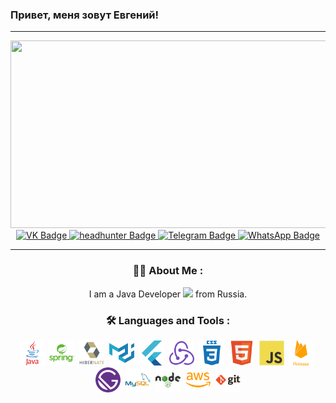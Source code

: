 ### Привет, меня зовут Евгений!
---
<div align="center">
  <img src="https://media.giphy.com/media/dWesBcTLavkZuG35MI/giphy.gif" width="600" height="300"/>

<div id="badges">
  <a href="https://vk.com/solovev_e_o">
    <img src="https://img.shields.io/badge/ВКонтакте-blue?logo=VK&logoColor=white" alt="VK Badge"/>
  </a>
  <a href="https://hh.ru/resume/ce1ce623ff0c95f3440039ed1f57554c397963">
    <img src="https://img.shields.io/badge/hh.ru-red?logo=headhunter&logoColor=white" alt="headhunter Badge"/>
  </a>
  <a href="https://t.me/Solov18">
    <img src="https://img.shields.io/badge/Telegram-blue?logo=Telegram&logoColor=white" alt="Telegram Badge"/>
  </a>
  <a href="https://wa.me/79881633738">
    <img src="https://img.shields.io/badge/WhatsApp-green?logo=WhatsApp&logoColor=white" alt="WhatsApp Badge"/>
  </a>
  </div>
  
 
  
---
 ### :man_technologist: About Me :
 I am a Java Developer <img src="https://media.giphy.com/media/WUlplcMpOCEmTGBtBW/giphy.gif" width="30"> from Russia.

 ### :hammer_and_wrench: Languages and Tools :
 <div>
  <img src="https://github.com/devicons/devicon/blob/master/icons/java/java-original-wordmark.svg" title="Java" alt="Java" width="40" height="40"/>&nbsp;
  <img src="https://github.com/devicons/devicon/blob/master/icons/spring/spring-original-wordmark.svg" title="Spring" alt="Spring" width="40" height="40"/>&nbsp;
  <img src="https://github.com/devicons/devicon/blob/master/icons/hibernate/hibernate-original-wordmark.svg" title="hibernate" alt="hibernate" width="40" height="40"/>&nbsp;
  <img src="https://github.com/devicons/devicon/blob/master/icons/materialui/materialui-original.svg" title="Material UI" alt="Material UI" width="40" height="40"/>&nbsp;
  <img src="https://github.com/devicons/devicon/blob/master/icons/flutter/flutter-original.svg" title="Flutter" alt="Flutter" width="40" height="40"/>&nbsp;
  <img src="https://github.com/devicons/devicon/blob/master/icons/redux/redux-original.svg" title="Redux" alt="Redux " width="40" height="40"/>&nbsp;
  <img src="https://github.com/devicons/devicon/blob/master/icons/css3/css3-plain-wordmark.svg"  title="CSS3" alt="CSS" width="40" height="40"/>&nbsp;
  <img src="https://github.com/devicons/devicon/blob/master/icons/html5/html5-original.svg" title="HTML5" alt="HTML" width="40" height="40"/>&nbsp;
  <img src="https://github.com/devicons/devicon/blob/master/icons/javascript/javascript-original.svg" title="JavaScript" alt="JavaScript" width="40" height="40"/>&nbsp;
  <img src="https://github.com/devicons/devicon/blob/master/icons/firebase/firebase-plain-wordmark.svg" title="Firebase" alt="Firebase" width="40" height="40"/>&nbsp;
  <img src="https://github.com/devicons/devicon/blob/master/icons/gatsby/gatsby-original.svg" title="Gatsby"  alt="Gatsby" width="40" height="40"/>&nbsp;
  <img src="https://github.com/devicons/devicon/blob/master/icons/mysql/mysql-original-wordmark.svg" title="MySQL"  alt="MySQL" width="40" height="40"/>&nbsp;
  <img src="https://github.com/devicons/devicon/blob/master/icons/nodejs/nodejs-original-wordmark.svg" title="NodeJS" alt="NodeJS" width="40" height="40"/>&nbsp;
  <img src="https://github.com/devicons/devicon/blob/master/icons/amazonwebservices/amazonwebservices-plain-wordmark.svg" title="AWS" alt="AWS" width="40" height="40"/>&nbsp;
  <img src="https://github.com/devicons/devicon/blob/master/icons/git/git-original-wordmark.svg" title="Git" **alt="Git" width="40" height="40"/>
</div>


